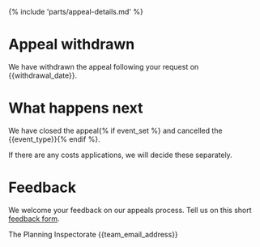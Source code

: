 {% include 'parts/appeal-details.md' %}

# Appeal withdrawn

We have withdrawn the appeal following your request on {{withdrawal_date}}.

# What happens next

We have closed the appeal{% if event_set %} and cancelled the {{event_type}}{% endif %}.

If there are any costs applications, we will decide these separately.

# Feedback

We welcome your feedback on our appeals process. Tell us on this short [feedback form](https://forms.office.com/pages/responsepage.aspx?id=mN94WIhvq0iTIpmM5VcIjfMZj__F6D9LmMUUyoUrZDZUOERYMEFBN0NCOFdNU1BGWEhHUFQxWVhUUy4u).

The Planning Inspectorate
{{team_email_address}}
